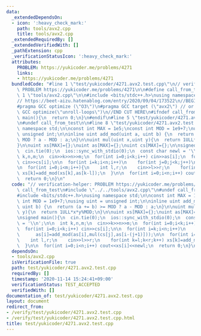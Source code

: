 ```yaml
---
data:
  _extendedDependsOn:
  - icon: ':heavy_check_mark:'
    path: tools/avx2.cpp
    title: tools/avx2.cpp
  _extendedRequiredBy: []
  _extendedVerifiedWith: []
  _pathExtension: cpp
  _verificationStatusIcon: ':heavy_check_mark:'
  attributes:
    PROBLEM: https://yukicoder.me/problems/4271
    links:
    - https://yukicoder.me/problems/4271
  bundledCode: "#line 1 \"test/yukicoder/4271.avx2.test.cpp\"\n// verification-helper:\
    \ PROBLEM https://yukicoder.me/problems/4271\n\n#define call_from_test\n#line\
    \ 1 \"tools/avx2.cpp\"\n\n#include <bits/stdc++.h>\nusing namespace std;\n#endif\n\
    // https://beet-aizu.hatenablog.com/entry/2020/09/04/173522\n//BEGIN CUT HERE\n\
    #pragma GCC optimize (\"O3\")\n#pragma GCC target (\"avx2\") // or sse4\n#pragma\
    \ GCC optimize(\"unroll-loops\")\n//END CUT HERE\n#ifndef call_from_test\nsigned\
    \ main(){\n  return 0;\n}\n#endif\n#line 5 \"test/yukicoder/4271.avx2.test.cpp\"\
    \n#undef call_from_test\n\n#line 8 \"test/yukicoder/4271.avx2.test.cpp\"\nusing\
    \ namespace std;\n\nconst int MAX = 1e5;\nconst int MOD = 1e9+7;\nusing uint =\
    \ unsigned int;\n\ninline uint add_mod(uint a, uint b) {\n  return (a += b) >=\
    \ MOD ? a - MOD : a;\n}\n\nuint mul(uint x,uint y){\n  return 1ULL*x*y%MOD;\n\
    }\n\nuint xs[MAX]={};\nuint as[MAX]={};\nuint cs[MAX]={};\n\nsigned main(){\n\
    \  cin.tie(0);\n  ios::sync_with_stdio(0);\n  const char newl = '\\n';\n\n  int\
    \ k,n,m;\n  cin>>k>>n>>m;\n  for(int i=0;i<k;i++) cin>>as[i];\n  for(int i=0;i<k;i++)\
    \ cin>>cs[i];\n\n  for(int i=k;i<n;i++)\n    for(int j=0;j<k;j++)\n      as[i]=add_mod(as[i],mul(cs[j],as[i-(j+1)]));\n\
    \n  for(int i=0;i<m;i++){\n    int l,r;\n    cin>>l>>r;\n    for(int k=l;k<r;k++)\
    \ xs[k]=add_mod(xs[k],as[k-l]);\n  }\n\n  for(int i=0;i<n;i++) cout<<xs[i]<<newl;\n\
    \  return 0;\n}\n"
  code: "// verification-helper: PROBLEM https://yukicoder.me/problems/4271\n\n#define\
    \ call_from_test\n#include \"../../tools/avx2.cpp\"\n#undef call_from_test\n\n\
    #include <bits/stdc++.h>\nusing namespace std;\n\nconst int MAX = 1e5;\nconst\
    \ int MOD = 1e9+7;\nusing uint = unsigned int;\n\ninline uint add_mod(uint a,\
    \ uint b) {\n  return (a += b) >= MOD ? a - MOD : a;\n}\n\nuint mul(uint x,uint\
    \ y){\n  return 1ULL*x*y%MOD;\n}\n\nuint xs[MAX]={};\nuint as[MAX]={};\nuint cs[MAX]={};\n\
    \nsigned main(){\n  cin.tie(0);\n  ios::sync_with_stdio(0);\n  const char newl\
    \ = '\\n';\n\n  int k,n,m;\n  cin>>k>>n>>m;\n  for(int i=0;i<k;i++) cin>>as[i];\n\
    \  for(int i=0;i<k;i++) cin>>cs[i];\n\n  for(int i=k;i<n;i++)\n    for(int j=0;j<k;j++)\n\
    \      as[i]=add_mod(as[i],mul(cs[j],as[i-(j+1)]));\n\n  for(int i=0;i<m;i++){\n\
    \    int l,r;\n    cin>>l>>r;\n    for(int k=l;k<r;k++) xs[k]=add_mod(xs[k],as[k-l]);\n\
    \  }\n\n  for(int i=0;i<n;i++) cout<<xs[i]<<newl;\n  return 0;\n}\n"
  dependsOn:
  - tools/avx2.cpp
  isVerificationFile: true
  path: test/yukicoder/4271.avx2.test.cpp
  requiredBy: []
  timestamp: '2020-11-14 15:24:41+09:00'
  verificationStatus: TEST_ACCEPTED
  verifiedWith: []
documentation_of: test/yukicoder/4271.avx2.test.cpp
layout: document
redirect_from:
- /verify/test/yukicoder/4271.avx2.test.cpp
- /verify/test/yukicoder/4271.avx2.test.cpp.html
title: test/yukicoder/4271.avx2.test.cpp
---
```

